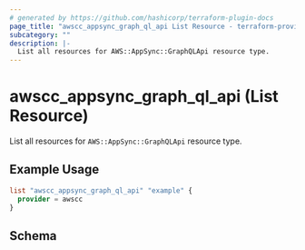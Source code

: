 ```yaml
---
# generated by https://github.com/hashicorp/terraform-plugin-docs
page_title: "awscc_appsync_graph_ql_api List Resource - terraform-provider-awscc"
subcategory: ""
description: |-
  List all resources for AWS::AppSync::GraphQLApi resource type.
---
```


# awscc_appsync_graph_ql_api (List Resource)

List all resources for `AWS::AppSync::GraphQLApi` resource type.

## Example Usage

```terraform
list "awscc_appsync_graph_ql_api" "example" {
  provider = awscc
}
```

<!-- schema generated by tfplugindocs -->
## Schema
